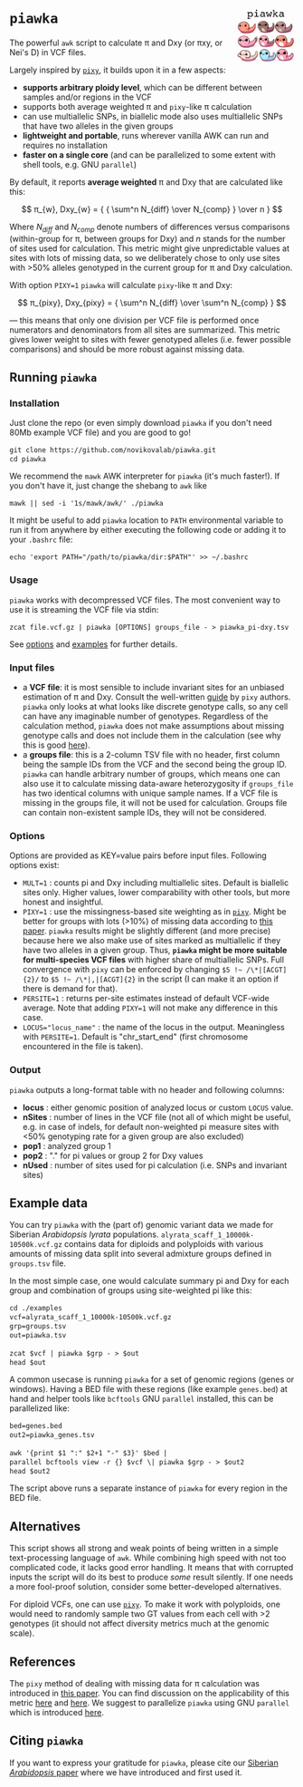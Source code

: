 ``piawka`` <img src="logo/logo.png" align="right" width="20%">
==========

The powerful `awk` script to calculate π and Dxy (or πxy, or Nei's D) in VCF files.

Largely inspired by [`pixy`](https://github.com/ksamuk/pixy), it builds upon it in a few aspects:

 - **supports arbitrary ploidy level**, which can be different between samples and/or regions in the VCF
 - supports both average weighted π and `pixy`-like π calculation
 - can use multiallelic SNPs, in biallelic mode also uses multiallelic SNPs that have two alleles in the given groups
 - **lightweight and portable**, runs wherever vanilla AWK can run and requires no installation
 - **faster on a single core** (and can be parallelized to some extent with shell tools, e.g. GNU `parallel`)

By default, it reports **average weighted** π and Dxy that are calculated like this:

$$ π_{w}, Dxy_{w} = { { \sum^n N_{diff} \over N_{comp} } \over n } $$

Where $N_{diff}$ and $N_{comp}$ denote numbers of differences versus comparisons (within-group for π, between groups for Dxy) and $n$ stands for the number of sites used for calculation. This metric might give unpredictable values at sites with lots of missing data, so we deliberately chose to only use sites with >50% alleles genotyped in the current group for π and Dxy calculation.

With option `PIXY=1` `piawka` will calculate `pixy`-like π and Dxy:

$$ π_{pixy}, Dxy_{pixy} = { \sum^n N_{diff} \over \sum^n N_{comp} } $$

— this means that only one division per VCF file is performed once numerators and denominators from all sites are summarized. This metric gives lower weight to sites with fewer genotyped alleles (i.e. fewer possible comparisons) and should be more robust against missing data.

## Running `piawka`

### Installation

Just clone the repo (or even simply download `piawka` if you don't need 80Mb example VCF file) and you are good to go!

```
git clone https://github.com/novikovalab/piawka.git
cd piawka
```

We recommend the `mawk` AWK interpreter for `piawka` (it's much faster!). If you don't have it, just change the shebang to `awk` like

```
mawk || sed -i '1s/mawk/awk/' ./piawka
```

It might be useful to add `piawka` location to `PATH` environmental variable to run it from anywhere by either executing the following code or adding it to your `.bashrc` file:

```
echo 'export PATH="/path/to/piawka/dir:$PATH"' >> ~/.bashrc
```

### Usage

`piawka` works with decompressed VCF files. The most convenient way to use it is streaming the VCF file via stdin:

```
zcat file.vcf.gz | piawka [OPTIONS] groups_file - > piawka_pi-dxy.tsv
```

See [options](#options) and [examples](#example-data) for further details.

### Input files

 - a **VCF file**: it is most sensible to include invariant sites for an unbiased estimation of π and Dxy. Consult the well-written [guide](https://pixy.readthedocs.io/en/latest/generating_invar/generating_invar.html) by `pixy` authors. `piawka` only looks at what looks like discrete genotype calls, so any cell can have any imaginable number of genotypes. Regardless of the calculation method, `piawka` does not make assumptions about missing genotype calls and does not include them in the calculation (see why this is good [here](https://pixy.readthedocs.io/en/latest/about.html)).
 - a **groups file**: this is a 2-column TSV file with no header, first column being the sample IDs from the VCF and the second being the group ID. `piawka` can handle arbitrary number of groups, which means one can also use it to calculate missing data-aware heterozygosity if `groups_file` has two identical columns with unique sample names. If a VCF file is missing in the groups file, it will not be used for calculation. Groups file can contain non-existent sample IDs, they will not be considered.

### Options

Options are provided as KEY=value pairs before input files. Following options exist:

 - `MULT=1` : counts pi and Dxy including multiallelic sites. Default is biallelic sites only. Higher values, lower comparability with other tools, but more honest and insightful.
 - `PIXY=1` : use the missingness-based site weighting as in [`pixy`](https://github.com/ksamuk/pixy). Might be better for groups with lots (>10%) of missing data according to [this paper](https://doi.org/10.1111/1755-0998.13707). `piawka` results might be slightly different (and more precise) because here we also make use of sites marked as multiallelic if they have two alleles in a given group. Thus, **`piawka` might be more suitable for multi-species VCF files** with higher share of multiallelic SNPs. Full convergence with `pixy` can be enforced by changing `$5 !~ /\*|[ACGT]{2}/` to `$5 !~ /\*|,|[ACGT]{2}` in the script (I can make it an option if there is demand for that).
 - `PERSITE=1` : returns per-site estimates instead of default VCF-wide average. Note that adding `PIXY=1` will not make any difference in this case.
 - `LOCUS="locus_name"` : the name of the locus in the output. Meaningless with `PERSITE=1`. Default is "chr\_start\_end" (first chromosome encountered in the file is taken).

### Output

`piawka` outputs a long-format table with no header and following columns:

 - **locus** : either genomic position of analyzed locus or custom `LOCUS` value.
 - **nSites** : number of lines in the VCF file (not all of which might be useful, e.g. in case of indels, for default non-weighted pi measure sites with <50% genotyping rate for a given group are also excluded)
 - **pop1** : analyzed group 1
 - **pop2** : "." for pi values or group 2 for Dxy values
 - **nUsed** : number of sites used for pi calculation (i.e. SNPs and invariant sites)

## Example data

You can try `piawka` with the (part of) genomic variant data we made for Siberian *Arabidopsis lyrata* populations. `alyrata_scaff_1_10000k-10500k.vcf.gz` contains data for diploids and polyploids with various amounts of missing data split into several admixture groups defined in `groups.tsv` file.

In the most simple case, one would calculate summary pi and Dxy for each group and combination of groups using site-weighted pi like this:

```
cd ./examples
vcf=alyrata_scaff_1_10000k-10500k.vcf.gz
grp=groups.tsv
out=piawka.tsv

zcat $vcf | piawka $grp - > $out
head $out
```

A common usecase is running `piawka` for a set of genomic regions (genes or windows). Having a BED file with these regions (like example `genes.bed`) at hand and helper tools like `bcftools` GNU `parallel` installed, this can be parallelized like:

```
bed=genes.bed
out2=piawka_genes.tsv

awk '{print $1 ":" $2+1 "-" $3}' $bed | 
parallel bcftools view -r {} $vcf \| piawka $grp - > $out2
head $out2
```

The script above runs a separate instance of `piawka` for every region in the BED file.

## Alternatives

This script shows all strong and weak points of being written in a simple text-processing language of `awk`. While combining high speed with not too complicated code, it lacks good error handling. It means that with corrupted inputs the script will do its best to produce *some* result silently. If one needs a more fool-proof solution, consider some better-developed alternatives.

For diploid VCFs, one can use [`pixy`](https://github.com/ksamuk/pixy). To make it work with polyploids, one would need to randomly sample two GT values from each cell with >2 genotypes (it should not affect diversity metrics much at the genomic scale).

## References

The `pixy` method of dealing with missing data for π calculation was introduced in [this paper](https://doi.org/10.1111/1755-0998.13326). You can find discussion on the applicability of this metric [here](https://doi.org/10.1111/1755-0998.13707) and [here](https://doi.org/10.1111/1755-0998.13738). We suggest to parallelize `piawka` using GNU `parallel` which is introduced [here](https://doi.org/10.5281/zenodo.1146014).

## Citing `piawka`

If you want to express your gratitude for `piawka`, please cite our [Siberian *Arabidopsis* paper]() where we have introduced and first used it.

